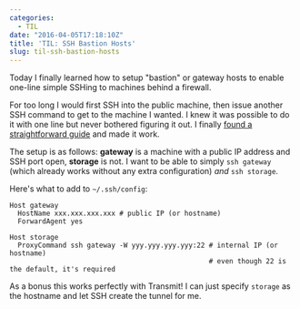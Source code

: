 ```yaml
---
categories:
  - TIL
date: "2016-04-05T17:18:10Z"
title: 'TIL: SSH Bastion Hosts'
slug: til-ssh-bastion-hosts
---
```


Today I finally learned how to setup "bastion" or gateway hosts to enable one-line simple SSHing to machines behind a firewall.

For too long I would first SSH into the public machine, then issue another SSH command to get to the machine I wanted. I knew it was possible to do it with one line but never bothered figuring it out. I finally [found a straightforward guide](http://blog.scottlowe.org/2015/11/21/using-ssh-bastion-host/) and made it work.

The setup is as follows: **gateway** is a machine with a public IP address and SSH port open, **storage** is not. I want to be able to simply `ssh gateway` (which already works without any extra configuration) _and_ `ssh storage`.

Here's what to add to `~/.ssh/config`:

```
Host gateway
  HostName xxx.xxx.xxx.xxx # public IP (or hostname)
  ForwardAgent yes

Host storage
  ProxyCommand ssh gateway -W yyy.yyy.yyy.yyy:22 # internal IP (or hostname)
                                                 # even though 22 is the default, it's required
```

As a bonus this works perfectly with Transmit! I can just specify `storage` as the hostname and let SSH create the tunnel for me.
